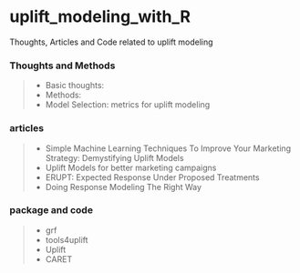 # uplift_modeling_with_R
Thoughts, Articles and Code related to uplift modeling

### Thoughts and Methods
> * Basic thoughts: 
> * Methods: 
> * Model Selection: metrics for uplift modeling 

### articles
> * Simple Machine Learning Techniques To Improve Your Marketing Strategy: Demystifying Uplift Models
> * Uplift Models for better marketing campaigns
> * ERUPT: Expected Response Under Proposed Treatments
> * Doing Response Modeling The Right Way

### package and code
> * grf
> * tools4uplift
> * Uplift
> * CARET
